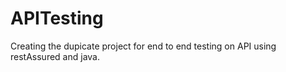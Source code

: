 # APITesting
Creating the dupicate project for end to end testing on API using restAssured and java.

